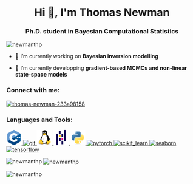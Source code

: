 <h1 align="center">Hi 👋, I'm Thomas Newman</h1>
<h3 align="center">Ph.D. student in Bayesian Computational Statistics</h3>

<p align="left"> <img src="https://komarev.com/ghpvc/?username=newmanthp&label=Profile%20views&color=0e75b6&style=flat" alt="newmanthp" /> </p>

- 🔭 I’m currently working on **Bayesian inversion modelling**

- 🌱 I’m currently developping **gradient-based MCMCs and non-linear state-space models**

<h3 align="left">Connect with me:</h3>
<p align="left">
<a href="https://linkedin.com/in/thomas-newman-233a98158" target="blank"><img align="center" src="https://raw.githubusercontent.com/rahuldkjain/github-profile-readme-generator/master/src/images/icons/Social/linked-in-alt.svg" alt="thomas-newman-233a98158" height="30" width="40" /></a>
</p>

<h3 align="left">Languages and Tools:</h3>
<p align="left"> <a href="https://www.w3schools.com/cpp/" target="_blank" rel="noreferrer"> <img src="https://raw.githubusercontent.com/devicons/devicon/master/icons/cplusplus/cplusplus-original.svg" alt="cplusplus" width="40" height="40"/> </a> <a href="https://git-scm.com/" target="_blank" rel="noreferrer"> <img src="https://www.vectorlogo.zone/logos/git-scm/git-scm-icon.svg" alt="git" width="40" height="40"/> </a> <a href="https://www.linux.org/" target="_blank" rel="noreferrer"> <img src="https://raw.githubusercontent.com/devicons/devicon/master/icons/linux/linux-original.svg" alt="linux" width="40" height="40"/> </a> <a href="https://pandas.pydata.org/" target="_blank" rel="noreferrer"> <img src="https://raw.githubusercontent.com/devicons/devicon/2ae2a900d2f041da66e950e4d48052658d850630/icons/pandas/pandas-original.svg" alt="pandas" width="40" height="40"/> </a> <a href="https://www.python.org" target="_blank" rel="noreferrer"> <img src="https://raw.githubusercontent.com/devicons/devicon/master/icons/python/python-original.svg" alt="python" width="40" height="40"/> </a> <a href="https://pytorch.org/" target="_blank" rel="noreferrer"> <img src="https://www.vectorlogo.zone/logos/pytorch/pytorch-icon.svg" alt="pytorch" width="40" height="40"/> </a> <a href="https://scikit-learn.org/" target="_blank" rel="noreferrer"> <img src="https://upload.wikimedia.org/wikipedia/commons/0/05/Scikit_learn_logo_small.svg" alt="scikit_learn" width="40" height="40"/> </a> <a href="https://seaborn.pydata.org/" target="_blank" rel="noreferrer"> <img src="https://seaborn.pydata.org/_images/logo-mark-lightbg.svg" alt="seaborn" width="40" height="40"/> </a> <a href="https://www.tensorflow.org" target="_blank" rel="noreferrer"> <img src="https://www.vectorlogo.zone/logos/tensorflow/tensorflow-icon.svg" alt="tensorflow" width="40" height="40"/> </a> </p>

<p><img align="left" src="https://github-readme-stats.vercel.app/api/top-langs?username=newmanthp&show_icons=true&locale=en&layout=compact" alt="newmanthp" /></p>

<p>&nbsp;<img align="center" src="https://github-readme-stats.vercel.app/api?username=newmanthp&show_icons=true&locale=en" alt="newmanthp" /></p>

<p><img align="center" src="https://github-readme-streak-stats.herokuapp.com/?user=newmanthp&" alt="newmanthp" /></p>
